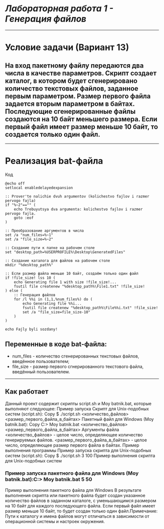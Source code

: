 # ___Лабораторная работа 1 - Генерация файлов___
---
# __Условие задачи (Вариант 13)__
## __На вход пакетному файлу передаются два числа в качестве параметров. Скрипт создает каталог, в котором будет сгенерировано количество текстовых файлов, заданное первым параметром. Размер первого файла задается вторым параметром в байтах. Последующие сгенерированные файлы создаются на 10 байт меньшего размера. Если первый файл имеет размер меньше 10 байт, то создается только один файл.__
---
# __Реализация bat-файла__
Код
```
@echo off
setlocal enabledelayedexpansion

:: Prover'te nalichie dvuh argumentov (kolichestvo fajlov i razmer pervogo fajla)
if "%~2"=="" (
    echo Trebuyutsya dva argumenta: kolichestvo fajlov i razmer pervogo fajla.
    goto :eof
)

:: Преобразование аргументов в числа
set /a "num_files=%~1"
set /a "file_size=%~2"

:: Создание пути к папке на рабочем столе
set "desktop_path=%USERPROFILE%\Desktop\GeneratedFiles"

:: Создание каталога для файлов на рабочем столе
mkdir "%desktop_path%"

:: Если размер файла меньше 10 байт, создаём только один файл
if !file_size! lss 10 (
    echo Generating file 1 with size !file_size!...
    fsutil file createnew "%desktop_path%\File1.txt" !file_size!
) else (
    :: Генерация файлов
    for /l %%i in (1,1,%num_files%) do (
        echo Generating file %%i...
        fsutil file createnew "%desktop_path%\File%%i.txt" !file_size!
        set /a "file_size=file_size-10"
    )
)

echo Fajly byli sozdany!
```
## __Переменные в коде bat-файла:__
* num_files - количество сгенерированных текстовых файлов, введённое пользователем;
* file_size - размер первого сгнерированного текстового файла, введённый пользователем.
***
## __Как работает__




Данный проект содержит скрипты script.sh и Moy batnik.bat, которые выполняют следующее:
Пример запуска
Скрипт для Unix-подобных систем (script.sh):
Copy
$ ./script.sh <количество_файлов> <размер_первого_файла_в_байтах>
Пакетный файл для Windows (Moy batnik.bat):
Copy
C:\> Moy batnik.bat <количество_файлов> <размер_первого_файла_в_байтах>
Аргументы файла
<количество_файлов> - целое число, определяющее количество генерируемых файлов.
<размер_первого_файла_в_байтах> - целое число, определяющее размер первого файла в байтах.
Пример выполнения программы
Пример запуска скрипта для Unix-подобных систем (script.sh):
Copy
$ ./script.sh 3 100
Пример выполнения скрипта для Unix-подобных систем
### Пример запуска пакетного файла для Windows (Moy batnik.bat):C:\> Moy batnik.bat 5 50
Пример выполнения пакетного файла для Windows
В результате выполнения скрипта или пакетного файла будет создан указанное количество файлов в заданном каталоге, с уменьшающимся размером на 10 байт для каждого последующего файла. Если первый файл имеет размер меньше 10 байт, то будет создан только один файл.Примечание: Пути к каталогу и имена файлов могут отличаться в зависимости от операционной системы и настроек окружения.
